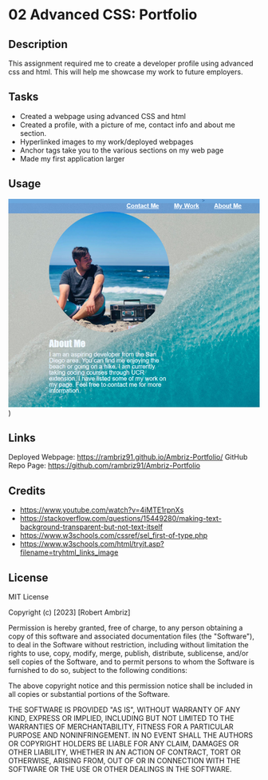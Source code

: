 # 02 Advanced CSS: Portfolio

## Description

This assignment required me to create a developer profile using advanced css and html. This will help me showcase my work to future employers.

## Tasks 

- Created a webpage using advanced CSS and html
- Created a profile, with a picture of me, contact info and about me section.
- Hyperlinked images to my work/deployed webpages
- Anchor tags take you to the various sections on my web page
- Made my first application larger

## Usage

![Alt text](Assets/Profile_Screenshot.png))

## Links
Deployed Webpage: https://rambriz91.github.io/Ambriz-Portfolio/
GitHub Repo Page: https://github.com/rambriz91/Ambriz-Portfolio

## Credits

- https://www.youtube.com/watch?v=4iMTE1rpnXs
- https://stackoverflow.com/questions/15449280/making-text-background-transparent-but-not-text-itself
- https://www.w3schools.com/cssref/sel_first-of-type.php
- https://www.w3schools.com/html/tryit.asp?filename=tryhtml_links_image

## License

MIT License

Copyright (c) [2023] [Robert Ambriz]

Permission is hereby granted, free of charge, to any person obtaining a copy
of this software and associated documentation files (the "Software"), to deal
in the Software without restriction, including without limitation the rights
to use, copy, modify, merge, publish, distribute, sublicense, and/or sell
copies of the Software, and to permit persons to whom the Software is
furnished to do so, subject to the following conditions:

The above copyright notice and this permission notice shall be included in all
copies or substantial portions of the Software.

THE SOFTWARE IS PROVIDED "AS IS", WITHOUT WARRANTY OF ANY KIND, EXPRESS OR
IMPLIED, INCLUDING BUT NOT LIMITED TO THE WARRANTIES OF MERCHANTABILITY,
FITNESS FOR A PARTICULAR PURPOSE AND NONINFRINGEMENT. IN NO EVENT SHALL THE
AUTHORS OR COPYRIGHT HOLDERS BE LIABLE FOR ANY CLAIM, DAMAGES OR OTHER
LIABILITY, WHETHER IN AN ACTION OF CONTRACT, TORT OR OTHERWISE, ARISING FROM,
OUT OF OR IN CONNECTION WITH THE SOFTWARE OR THE USE OR OTHER DEALINGS IN THE
SOFTWARE.